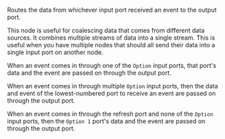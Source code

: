 Routes the data from whichever input port received an event to the output port.

This node is useful for coalescing data that comes from different data sources. It combines multiple streams of data into a single stream. This is useful when you have multiple nodes that should all send their data into a single input port on another node.

When an event comes in through one of the `Option` input ports, that port's data and the event are passed on through the output port.

When an event comes in through multiple `Option` input ports, then the data and event of the lowest-numbered port to receive an event are passed on through the output port.

When an event comes in through the refresh port and none of the `Option` input ports, then the `Option 1` port's data and the event are passed on through the output port.
